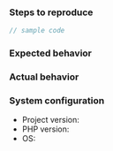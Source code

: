 ### Steps to reproduce

```php
// sample code
```

### Expected behavior


### Actual behavior


### System configuration
- Project version:
- PHP version:
- OS:
